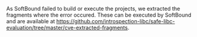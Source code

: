 As SoftBound failed to build or execute the projects, we extracted the fragments where the error occured. These can be executed by SoftBound and are available at https://github.com/introspection-libc/safe-libc-evaluation/tree/master/cve-extracted-fragments.
